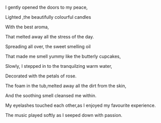 I gently opened the doors to my peace,

Lighted ,the beautifully colourful candles

With the best aroma,

That melted away all the stress of the day.

Spreading all over, the sweet smelling oil

That made me smell yummy like the butterly cupcakes,

Slowly, I stepped in to the tranquilzing warm water,

Decorated with the petals of rose.

The foam in the tub,melted away all the dirt from the skin,

And the soothing smell cleansed me within.

My eyelashes touched each other,as I enjoyed my favourite experience.

The music played softly as I seeped down with passion.
